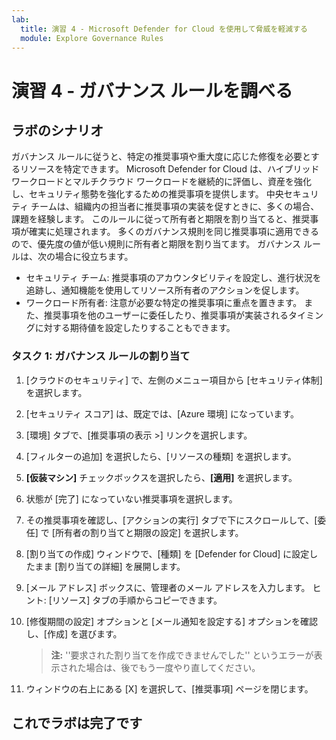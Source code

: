 ```yaml
---
lab:
  title: 演習 4 ‐ Microsoft Defender for Cloud を使用して脅威を軽減する
  module: Explore Governance Rules
---
```


# 演習 4 - ガバナンス ルールを調べる

## ラボのシナリオ

ガバナンス ルールに従うと、特定の推奨事項や重大度に応じた修復を必要とするリソースを特定できます。 Microsoft Defender for Cloud は、ハイブリッドワークロードとマルチクラウド ワークロードを継続的に評価し、資産を強化し、セキュリティ態勢を強化するための推奨事項を提供します。 中央セキュリティ チームは、組織内の担当者に推奨事項の実装を促すときに、多くの場合、課題を経験します。 このルールに従って所有者と期限を割り当てると、推奨事項が確実に処理されます。 多くのガバナンス規則を同じ推奨事項に適用できるので、優先度の値が低い規則に所有者と期限を割り当てます。 ガバナンス ルールは、次の場合に役立ちます。

- セキュリティ チーム: 推奨事項のアカウンタビリティを設定し、進行状況を追跡し、通知機能を使用してリソース所有者のアクションを促します。
- ワークロード所有者: 注意が必要な特定の推奨事項に重点を置きます。 また、推奨事項を他のユーザーに委任したり、推奨事項が実装されるタイミングに対する期待値を設定したりすることもできます。

### タスク 1: ガバナンス ルールの割り当て

1. [クラウドのセキュリティ] で、左側のメニュー項目から [セキュリティ体制] を選択します。

1. [セキュリティ スコア] は、既定では、[Azure 環境] になっています。

1. [環境] タブで、[推奨事項の表示 >] リンクを選択します。

1. [フィルターの追加] を選択したら、[リソースの種類] を選択します。

1. **[仮装マシン]** チェックボックスを選択したら、**[適用]** を選択します。

1. 状態が [完了] になっていない推奨事項を選択します。

1. その推奨事項を確認し、[アクションの実行] タブで下にスクロールして、[委任] で [所有者の割り当てと期限の設定] を選択します。

1. [割り当ての作成] ウィンドウで、[種類] を [Defender for Cloud] に設定したまま [割り当ての詳細] を展開します。

1. [メール アドレス] ボックスに、管理者のメール アドレスを入力します。 ヒント: [リソース] タブの手順からコピーできます。

1. [修復期間の設定] オプションと [メール通知を設定する] オプションを確認し、[作成] を選びます。

    >**注:** ''要求された割り当てを作成できませんでした'' というエラーが表示された場合は、後でもう一度やり直してください。

1. ウィンドウの右上にある [X] を選択して、[推奨事項] ページを閉じます。

## これでラボは完了です
